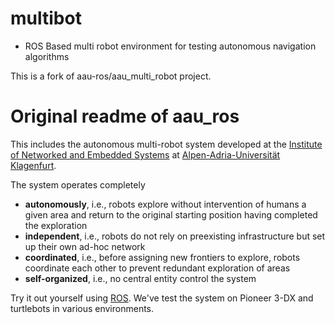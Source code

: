 multibot  
========

* ROS Based multi robot environment for testing autonomous navigation algorithms


This is a fork of aau-ros/aau_multi_robot project.

Original readme of aau_ros
============================

This includes the autonomous multi-robot system developed at the <a
href="http://nes.aau.at">Institute of Networked and Embedded Systems</a> at <a
href="http://www.aau.at">Alpen-Adria-Universität Klagenfurt</a>.

The system operates completely 
<ul>
    <li><strong>autonomously</strong>, i.e., robots explore without intervention of humans a given area and return to the original starting position having completed the exploration</li>
    <li><strong>independent</strong>, i.e., robots do not rely on preexisting infrastructure but set up their own ad-hoc network</li>
    <li><strong>coordinated</strong>, i.e., before assigning new frontiers to explore, robots coordinate each other to prevent redundant exploration of areas</li>
    <li><strong>self-organized</strong>, i.e., no central entity control the system
</ul>

Try it out yourself using <a href="http://www.ros.org/">ROS</a>. We've test the system on Pioneer 3-DX and turtlebots in various environments.
